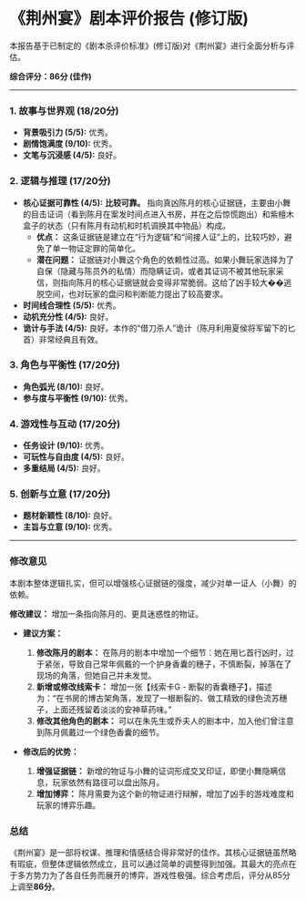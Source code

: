 # 《荆州宴》剧本评价报告 (修订版)

本报告基于已制定的《剧本杀评价标准》(修订版)对《荆州宴》进行全面分析与评估。

**综合评分：86分 (佳作)**

---

### 1. 故事与世界观 (18/20分)
*   **背景吸引力 (5/5):** 优秀。
*   **剧情饱满度 (9/10):** 优秀。
*   **文笔与沉浸感 (4/5):** 良好。

### 2. 逻辑与推理 (17/20分)
*   **核心证据可靠性 (4/5):** **比较可靠。** 指向真凶陈月的核心证据链，主要由小舞的目击证词（看到陈月在案发时间点进入书房，并在之后惊慌跑出）和紫檀木盒子的状态（只有陈月有动机和时机调换其中物品）构成。
    *   **优点：** 这条证据链是建立在“行为逻辑”和“间接人证”上的，比较巧妙，避免了单一物证定罪的简单化。
    *   **潜在问题：** 证据链对小舞这个角色的依赖性过高。如果小舞玩家选择为了自保（隐藏与陈员外的私情）而隐瞒证词，或者其证词不被其他玩家采信，则指向陈月的核心证据链就会变得非常脆弱。这给了凶手较大��逃脱空间，也对玩家的盘问和判断能力提出了较高要求。
*   **时间线合理性 (5/5):** 优秀。
*   **动机充分性 (4/5):** 良好。
*   **诡计与手法 (4/5):** 良好。本作的“借刀杀人”诡计（陈月利用夏侯将军留下的匕首）非常经典且有效。

### 3. 角色与平衡性 (17/20分)
*   **角色弧光 (8/10):** 良好。
*   **参与度与平衡性 (9/10):** 优秀。

### 4. 游戏性与互动 (17/20分)
*   **任务设计 (9/10):** 优秀。
*   **可玩性与自由度 (4/5):** 良好。
*   **多重结局 (4/5):** 良好。

### 5. 创新与立意 (17/20分)
*   **题材新颖性 (8/10):** 良好。
*   **主旨与立意 (9/10):** 优秀。

---

### **修改意见**

本剧本整体逻辑扎实，但可以增强核心证据链的强度，减少对单一证人（小舞）的依赖。

**修改建议：**
增加一条指向陈月的、更具迷惑性的物证。

*   **建议方案：**
    1.  **修改陈月的剧本：** 在陈月的剧本中增加一个细节：她在用匕首行凶时，过于紧张，导致自己常年佩戴的一个护身香囊的穗子，不慎断裂，掉落在了现场的角落，但她自己并未发觉。
    2.  **新增或修改线索卡：** 增加一张【线索卡G - 断裂的香囊穗子】，描述为：“在书房的博古架角落，发现了一根断裂的、做工精致的绿色流苏穗子，上面还残留着淡淡的安神草药味。”
    3.  **修改其他角色的剧本：** 可以在朱先生或乔夫人的剧本中，加入他们曾注意到陈月佩戴过一个绿色香囊的细节。

*   **修改后的优势：**
    1.  **增强证据链：** 新增的物证与小舞的证词形成交叉印证，即使小舞隐瞒信息，玩家依然有路径可以盘出陈月。
    2.  **增加博弈：** 陈月需要为这个新的物证进行辩解，增加了凶手的游戏难度和玩家的博弈乐趣。

### 总结

《荆州宴》是一部将权谋、推理和情感结合得非常好的佳作。其核心证据链虽然略有瑕疵，但整体逻辑依然成立，且可以通过简单的调整得到加强。其最大的亮点在于多方势力为了各自任务而展开的博弈，游戏性极强。综合考虑后，评分从85分上调至**86分**。